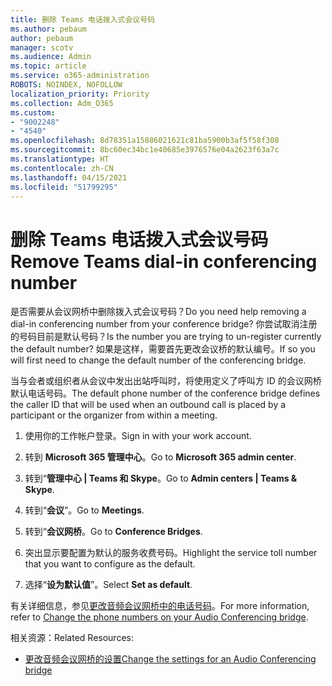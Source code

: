 ```yaml
---
title: 删除 Teams 电话拨入式会议号码
ms.author: pebaum
author: pebaum
manager: scotv
ms.audience: Admin
ms.topic: article
ms.service: o365-administration
ROBOTS: NOINDEX, NOFOLLOW
localization_priority: Priority
ms.collection: Adm_O365
ms.custom:
- "9002248"
- "4540"
ms.openlocfilehash: 8d78351a15886021621c81ba5900b3af5f58f308
ms.sourcegitcommit: 8bc60ec34bc1e40685e3976576e04a2623f63a7c
ms.translationtype: HT
ms.contentlocale: zh-CN
ms.lasthandoff: 04/15/2021
ms.locfileid: "51799295"
---
```

# <a name="remove-teams-dial-in-conferencing-number"></a><span data-ttu-id="1e81b-102">删除 Teams 电话拨入式会议号码</span><span class="sxs-lookup"><span data-stu-id="1e81b-102">Remove Teams dial-in conferencing number</span></span>

<span data-ttu-id="1e81b-103">是否需要从会议网桥中删除拨入式会议号码？</span><span class="sxs-lookup"><span data-stu-id="1e81b-103">Do you need help removing a dial-in conferencing number from your conference bridge?</span></span> <span data-ttu-id="1e81b-104">你尝试取消注册的号码目前是默认号码？</span><span class="sxs-lookup"><span data-stu-id="1e81b-104">Is the number you are trying to un-register currently the default number?</span></span> <span data-ttu-id="1e81b-105">如果是这样，需要首先更改会议桥的默认编号。</span><span class="sxs-lookup"><span data-stu-id="1e81b-105">If so you will first need to change the default number of the conferencing bridge.</span></span>

<span data-ttu-id="1e81b-106">当与会者或组织者从会议中发出出站呼叫时，将使用定义了呼叫方 ID 的会议网桥默认电话号码。</span><span class="sxs-lookup"><span data-stu-id="1e81b-106">The default phone number of the conference bridge defines the caller ID that will be used when an outbound call is placed by a participant or the organizer from within a meeting.</span></span>

1. <span data-ttu-id="1e81b-107">使用你的工作帐户登录。</span><span class="sxs-lookup"><span data-stu-id="1e81b-107">Sign in with your work account.</span></span>

2. <span data-ttu-id="1e81b-108">转到 **Microsoft 365 管理中心**。</span><span class="sxs-lookup"><span data-stu-id="1e81b-108">Go to **Microsoft 365 admin center**.</span></span>

3. <span data-ttu-id="1e81b-109">转到“**管理中心 | Teams 和 Skype**。</span><span class="sxs-lookup"><span data-stu-id="1e81b-109">Go to **Admin centers | Teams & Skype**.</span></span>

4. <span data-ttu-id="1e81b-110">转到“**会议**”。</span><span class="sxs-lookup"><span data-stu-id="1e81b-110">Go to **Meetings**.</span></span>

5. <span data-ttu-id="1e81b-111">转到“**会议网桥**。</span><span class="sxs-lookup"><span data-stu-id="1e81b-111">Go to **Conference Bridges**.</span></span>

6. <span data-ttu-id="1e81b-112">突出显示要配置为默认的服务收费号码。</span><span class="sxs-lookup"><span data-stu-id="1e81b-112">Highlight the service toll number that you want to configure as the default.</span></span>

7. <span data-ttu-id="1e81b-113">选择“**设为默认值**”。</span><span class="sxs-lookup"><span data-stu-id="1e81b-113">Select **Set as default**.</span></span>

<span data-ttu-id="1e81b-114">有关详细信息，参见[更改音频会议网桥中的电话号码](https://docs.microsoft.com/microsoftteams/change-the-phone-numbers-on-your-audio-conferencing-bridge)。</span><span class="sxs-lookup"><span data-stu-id="1e81b-114">For more information, refer to [Change the phone numbers on your Audio Conferencing bridge](https://docs.microsoft.com/microsoftteams/change-the-phone-numbers-on-your-audio-conferencing-bridge).</span></span>

<span data-ttu-id="1e81b-115">相关资源：</span><span class="sxs-lookup"><span data-stu-id="1e81b-115">Related Resources:</span></span>

- [<span data-ttu-id="1e81b-116">更改音频会议网桥的设置</span><span class="sxs-lookup"><span data-stu-id="1e81b-116">Change the settings for an Audio Conferencing bridge</span></span>](https://docs.microsoft.com/microsoftteams/change-the-settings-for-an-audio-conferencing-bridge)
